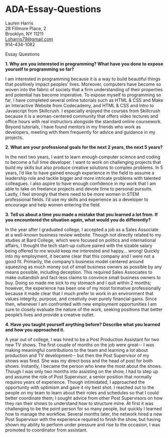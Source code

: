 # ADA-Essay-Questions   

Lauren Harris  
28 Fillmore Place, 2   
Brooklyn, NY 11211   
Loharris79@gmail.com   
914-434-1082   

Essay Questions   

**1. Why are you interested in programming? What have you done to expose yourself to programming so far?**   

I am interested in programming because it is a way to build beautiful things that positively impact peoples’ lives. Moreover, computers have become so woven into the fabric of society that a firm understanding of their properties and potential has become imperative. To expose myself to programming so far, I have completed several online tutorials such as HTML & CSS and Make an Interactive Website from Codecademy, and HTML & CSS and Intro to Javascript from Skillcrush. I especially enjoyed the courses from Skillcrush because it is a woman-centered community that offers video lectures and office hours with real instructors alongside the standard online coursework. Beyond tutorials, I have found mentors in my friends who work as developers, meeting with them frequently for advice and guidance in my projects.  


**2. What are your professional goals for the next 2 years, the next 5 years?**   

In the next two years, I want to learn enough computer science and coding to become a full time developer. I want to work on challenging projects that build my skills but also produce creative solutions to complex problems. In 5 years, I’d like to have gained enough experience in the field to assume a leadership role and tackle bigger and more intricate problems with talented colleagues. I also aspire to have enough confidence in my work that I am able to take on freelance projects and devote time to personal pursuits. Lastly, I feel strongly that there need to be more women in STEM professional fields. I’d use my skills and experience as a developer to encourage and help women entering the field.


**3. Tell us about a time you made a mistake that you learned a lot from. If you encountered the situation again, what would you do differently?**   

In the year after I graduated college, I accepted a job as a Sales Associate at a well-known business review website. Though not directly related to my studies at Bard College, which were focused on politics and international affairs, I thought the tech start-up culture paired with the sizable salary being offered to me would keep me interested and happy… wrong! Quickly into my employment, it became clear that this company and I were not a good fit. Primarily, the company’s business model centered around squeezing as much money out of small business owners as possible by any means possible, including deception. This required Sales Associates to make outlandish and fact-less claims to convince small business owners to buy. Doing so made me sick to my stomach and I quit within 2 months; however, the experience has been one of my most formative professionally because it made clear that I much prefer to work in an environment that values integrity, purpose, and creativity over purely financial gains. Since then, whenever I am confronted with new employment opportunities I am sure to closely evaluate the nature of the work, seeking positions that better people’s lives and provide a creative outlet.    


**4. Have you taught yourself anything before? Describe what you learned and how you approached it.**   

A year out of college, I was hired to be a Post Production Assistant for two new TV shows. The first couple of months on the job were great-- I was making meaningful contributions to the team and learning a lot about production and TV development-- but then the Post Supervisor of my shows was fired. She was my direct boss and the head of post for both shows. Instantly, I became the person who knew the most about the shows. Though I was only two months into assisting on the show, I had to step up and assume the role of Post Supervisor, a senior position that normally requires years of experience. Though intimidated, I approached the opportunity with optimism and gave it my best shot. I reached out to the people on my team to learn about their roles and schedules so that I could better coordinate them; I sought advice from other Post Supervisors on how they ran their shows to understand how to structure mine. At first it was challenging to be the point person for so many people, but quickly I learned how to manage the workflow. Several months later, the network hired a new Post Supervisor with the experience required to finish the show, but having shown my ability to perform under pressure and rise to the occasion, I was promoted to coordinator from assistant.   
